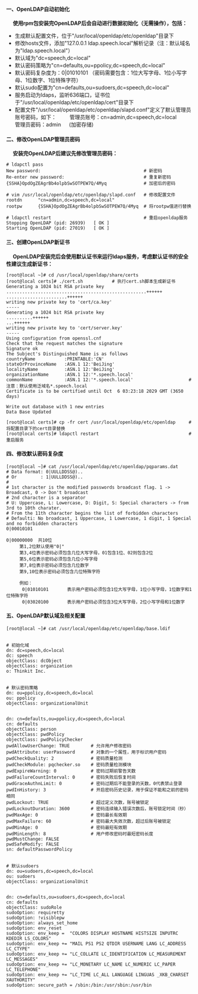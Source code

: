 
#### 一、OpenLDAP自动初始化
&emsp; **使用rpm包安装完OpenLDAP后会自动进行数据初始化（无需操作），包括：**
- 生成默认配置文件，位于"/usr/local/openldap/etc/openldap"目录下
- 修改hosts文件，添加"127.0.0.1   ldap.speech.local"解析记录（注：默认域名为"ldap.speech.local"）
- 默认域为"dc=speech,dc=local"
- 默认密码策略为"cn=defaults,ou=ppolicy,dc=speech,dc=local"
- 默认密码复杂度为：0|01010101 （密码需要包含：1位大写字母、1位小写字母、1位数字、1位特殊字符）
- 默认sudo配置为"cn=defaults,ou=sudoers,dc=speech,dc=local"
- 服务启动为ldaps，监听636端口，证书位于"/usr/local/openldap/etc/openldap/cert"目录下
- 配置文件"/usr/local/openldap/etc/openldap/slapd.conf"定义了默认管理员账号密码，如下：
&emsp;&emsp; 管理员账号：cn=admin,dc=speech,dc=local
&emsp;&emsp; 管理员密码：admin  &emsp; (加密存储)

#### 二、修改OpenLDAP管理员密码
&emsp; **安装完OpenLDAP后建议先修改管理员密码：**
```shell
# ldapctl pass
New password:                                       # 新密码
Re-enter new password:                              # 重复新密码
{SSHA}OpdOgZEAgrBb4olpbSwSOTPEW7Q/4Myq              # 加密后的密码

# vim /usr/local/openldap/etc/openldap/slapd.conf   # 修改配置文件
rootdn      "cn=admin,dc=speech,dc=local"
rootpw      {SSHA}OpdOgZEAgrBb4olpbSwSOTPEW7Q/4Myq  # 将rootpw值进行替换

# ldapctl restart                                   # 重启openldap服务
Stopping OpenLDAP (pid: 26939)   [ OK ]
Starting OpenLDAP (pid: 27019)   [ OK ]
```

#### 三、创建OpenLDAP新证书
&emsp; **OpenLDAP安装完后会使用默认证书来运行ldaps服务，考虑默认证书的安全性建议生成新证书：**

```shell
[root@local ~]# cd /usr/local/openldap/share/certs
[root@local certs]# ./cert.sh           # 执行cert.sh脚本生成新证书
Generating a 1024 bit RSA private key
.....................................................++++++
.......................++++++
writing new private key to 'cert/ca.key'
-----
Generating a 1024 bit RSA private key
..........++++++
...++++++
writing new private key to 'cert/server.key'
-----
Using configuration from openssl.cnf
Check that the request matches the signature
Signature ok
The Subject's Distinguished Name is as follows
countryName           :PRINTABLE:'CN'
stateOrProvinceName   :ASN.1 12:'BeiJing'
localityName          :ASN.1 12:'BeiJing'
organizationName      :ASN.1 12:'*.speech.local'
commonName            :ASN.1 12:'*.speech.local'                     # 注意：默认使用泛域名*.speech.local
Certificate is to be certified until Oct  6 03:23:18 2029 GMT (3650 days)

Write out database with 1 new entries
Data Base Updated
```
```shell
[root@local certs]# cp -fr cert /usr/local/openldap/etc/openldap     # 将配置目录下的cert目录替换
[root@local certs]# ldapctl restart                                  # 重启服务

```

#### 四、修改默认密码复杂度
```shell
[root@local ~]# cat /usr/local/openldap/etc/openldap/pqparams.dat 
# Data format: 0|UULLDDSS@)..
# Or         : 1|UULLDDSS@)..
#
# 1st character is the modified passwords broadcast flag. 1 -> Broadcast, 0 -> Don't broadcast
# 2nd character is a separator
# U: Uppercase, L: Lowercase, D: Digit, S: Special characters -> from 3rd to 10th charater.
# From the 11th character begins the list of forbidden characters
# Defaulti: No broadcast, 1 Uppercase, 1 Lowercase, 1 digit, 1 Special and no forbidden characters
0|00010101
```
```shell
0|00000000  共10位
     第1,2位默认使用"0|"
     第3,4位表示密码必须包含几位大写字母，01包含1位、02则包含2位
     第5,6位表示密码必须包含几位小写字母
     第7,8位表示密码必须包含几位数字
     第9,10位表示密码必须包含几位特殊字符

     例如：
      0|01010101       表示用户密码必须包含1位大写字母，1位小写字母，1位数字和1位特殊字符
      0|03020100       表示用户密码必须包含3位大写字母，2位小写字母和1位数字
```

#### 五、OpenLDAP默认域及相关配置
```shell
[root@local ~]# cat /usr/local/openldap/etc/openldap/base.ldif


# 初始化域
dn: dc=speech,dc=local
dc: speech
objectClass: dcObject
objectClass: organization
o: Thinkit Inc.


# 默认密码策略
dn: ou=ppolicy,dc=speech,dc=local
ou: ppolicy
objectClass: organizationalUnit


dn: cn=defaults,ou=ppolicy,dc=speech,dc=local
cn: defaults
objectClass: person
objectClass: pwdPolicy
objectClass: pwdPolicyChecker
pwdAllowUserChange: TRUE        # 允许用户修改密码
pwdAttribute: userPassword      # 对象的一个属性，用于标识用户密码
pwdCheckQuality: 2              # 密码质量检测
pwdCheckModule: pqchecker.so    # 密码质量检测模块
pwdExpireWarning: 0             # 密码过期前警告天数
pwdFailureCountInterval: 0      # 密码失败后恢复时间
pwdGraceAuthnLimit: 0           # 密码过期后不能登录的天数，0代表禁止登录
pwdInHistory: 3                 # 开启密码历史记录，用于保证不能和之前的密码相同
pwdLockout: TRUE                # 超过定义次数，账号被锁定
pwdLockoutDuration: 3600        # 密码连续输入错误次数后，账号锁定时间（秒）
pwdMaxAge: 0                    # 密码最长有效期
pwdMaxFailure: 60               # 密码最大失效次数，超过后账号被锁定
pwdMinAge: 0                    # 密码最短有效期
pwdMinLength: 8                 # 用户修改密码时最短密码长度
pwdMustChange: FALSE
pwdSafeModify: FALSE
sn: defaultPasswordPolicy


# 默认sudoers
dn: ou=sudoers,dc=speech,dc=local
ou: sudoers
objectClass: organizationalUnit


dn: cn=defaults,ou=sudoers,dc=speech,dc=local
cn: defaults
objectClass: sudoRole
sudoOption: requiretty
sudoOption: !visiblepw
sudoOption: always_set_home
sudoOption: env_reset
sudoOption: env_keep =  "COLORS DISPLAY HOSTNAME HISTSIZE INPUTRC KDEDIR LS_COLORS"
sudoOption: env_keep += "MAIL PS1 PS2 QTDIR USERNAME LANG LC_ADDRESS LC_CTYPE"
sudoOption: env_keep += "LC_COLLATE LC_IDENTIFICATION LC_MEASUREMENT LC_MESSAGES"
sudoOption: env_keep += "LC_MONETARY LC_NAME LC_NUMERIC LC_PAPER LC_TELEPHONE"
sudoOption: env_keep += "LC_TIME LC_ALL LANGUAGE LINGUAS _XKB_CHARSET XAUTHORITY"
sudoOption: secure_path = /sbin:/bin:/usr/sbin:/usr/bin
```


